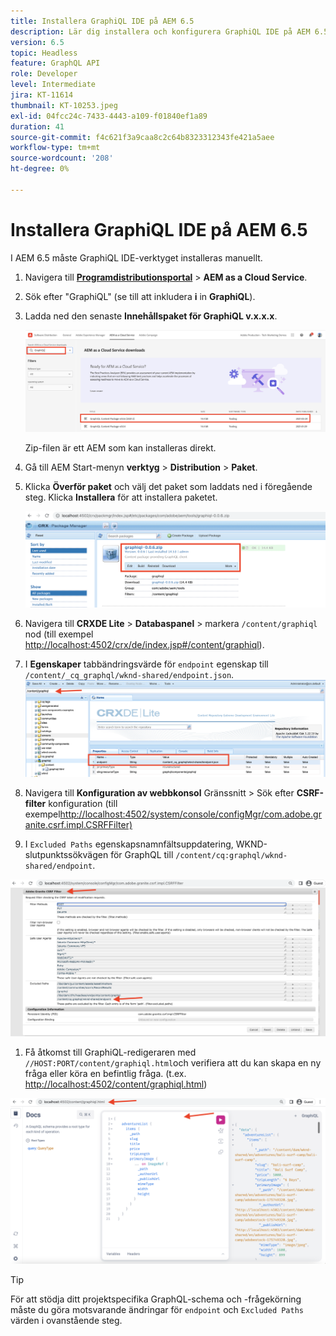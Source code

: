 ```yaml
---
title: Installera GraphiQL IDE på AEM 6.5
description: Lär dig installera och konfigurera GraphiQL IDE på AEM 6.5
version: 6.5
topic: Headless
feature: GraphQL API
role: Developer
level: Intermediate
jira: KT-11614
thumbnail: KT-10253.jpeg
exl-id: 04fcc24c-7433-4443-a109-f01840ef1a89
duration: 41
source-git-commit: f4c621f3a9caa8c2c64b8323312343fe421a5aee
workflow-type: tm+mt
source-wordcount: '208'
ht-degree: 0%

---
```


# Installera GraphiQL IDE på AEM 6.5

I AEM 6.5 måste GraphiQL IDE-verktyget installeras manuellt.

1. Navigera till **[Programdistributionsportal](https://experience.adobe.com/#/downloads/content/software-distribution/en/aemcloud.html)** > **AEM as a Cloud Service**.
1. Sök efter &quot;GraphiQL&quot; (se till att inkludera **i** in **GraphiQL**).
1. Ladda ned den senaste **Innehållspaket för GraphiQL v.x.x.x**.

   ![Hämta GraphiQL-paket](assets/graphiql/software-distribution.png)

   Zip-filen är ett AEM som kan installeras direkt.

1. Gå till AEM Start-menyn **verktyg** > **Distribution** > **Paket**.
1. Klicka **Överför paket** och välj det paket som laddats ned i föregående steg. Klicka **Installera** för att installera paketet.

   ![Installera GraphiQL-paket](assets/graphiql/install-graphiql-package.png)

1. Navigera till **CRXDE Lite** > **Databaspanel** > markera `/content/graphiql` nod (till exempel <http://localhost:4502/crx/de/index.jsp#/content/graphiql>).
1. I **Egenskaper** tabbändringsvärde för `endpoint` egenskap till `/content/_cq_graphql/wknd-shared/endpoint.json`.
   ![Ändra egenskapsvärde för slutpunkt](assets/graphiql/endpoint-prop-value-change.png)

1. Navigera till **Konfiguration av webbkonsol** Gränssnitt > Sök efter **CSRF-filter** konfiguration (till exempel<http://localhost:4502/system/console/configMgr/com.adobe.granite.csrf.impl.CSRFFilter)>
1. I `Excluded Paths` egenskapsnamnfältsuppdatering, WKND-slutpunktssökvägen för GraphQL till `/content/cq:graphql/wknd-shared/endpoint`.

![Uteslut ändringar i egenskapsvärde för sökvägar](assets/graphiql/exclude-paths-value-change.png)

1. Få åtkomst till GraphiQL-redigeraren med `//HOST:PORT/content/graphiql.html`och verifiera att du kan skapa en ny fråga eller köra en befintlig fråga. (t.ex. <http://localhost:4502/content/graphiql.html>)

![GraphiQL Editor](assets/graphiql/graphiql-editor.png)

>[!TIP]
>
>För att stödja ditt projektspecifika GraphQL-schema och -frågekörning måste du göra motsvarande ändringar för `endpoint` och `Excluded Paths` värden i ovanstående steg.
